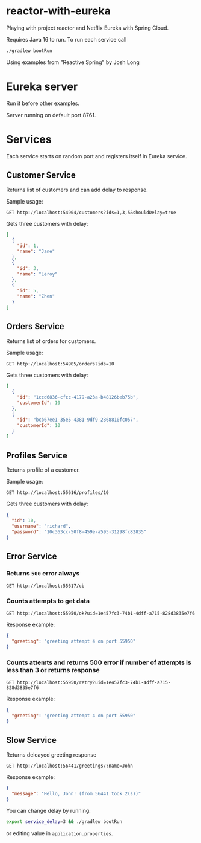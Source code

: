 # reactor-with-eureka
Playing with project reactor and Netflix Eureka with Spring Cloud.

Requires Java 16 to run.
To run each service call 
```bash
./gradlew bootRun
```

Using examples from "Reactive Spring" by Josh Long

# Eureka server
Run it before other examples.

Server running on default port 8761.

# Services

Each service starts on random port and registers itself in Eureka service.


## Customer Service
Returns list of customers and can add delay to response.

Sample usage:
```
GET http://localhost:54904/customers?ids=1,3,5&shouldDelay=true
```
Gets three customers with delay:
```json
[
  {
    "id": 1,
    "name": "Jane"
  },
  {
    "id": 3,
    "name": "Leroy"
  },
  {
    "id": 5,
    "name": "Zhen"
  }
]
```

## Orders Service
Returns list of orders for customers.

Sample usage:
```
GET http://localhost:54905/orders?ids=10
```
Gets three customers with delay:
```json
[
  {
    "id": "1ccd6836-cfcc-4179-a23a-b48126beb75b",
    "customerId": 10
  },
  {
    "id": "bcb67ee1-35e5-4381-9df9-2868810fc057",
    "customerId": 10
  }
]
```

## Profiles Service
Returns profile of a customer. 

Sample usage:
```
GET http://localhost:55616/profiles/10
```
Gets three customers with delay:
```json
{
  "id": 10,
  "username": "richard",
  "password": "10c363cc-50f8-459e-a595-31298fc82835"
}
```

## Error Service
### Returns `500` error always
```
GET http://localhost:55617/cb
```
### Counts attempts to get data
```
GET http://localhost:55950/ok?uid=1e457fc3-74b1-4dff-a715-828d3835e7f6
```

Response example:
```json
{
  "greeting": "greeting attempt 4 on port 55950"
}
```

### Counts attemts and returns 500 error if number of attempts is less than 3 or returns response
```
GET http://localhost:55950/retry?uid=1e457fc3-74b1-4dff-a715-828d3835e7f6
```
Response example:
```json
{
  "greeting": "greeting attempt 4 on port 55950"
}
```

## Slow Service
Returns deleayed greeting response
```
GET http://localhost:56441/greetings/?name=John
```
Response example:
```json
{
  "message": "Hello, John! (from 56441 took 2(s))"
}
```
You can change delay by running:
```bash
export service_delay=3 && ./gradlew bootRun
```
or editing value in `application.properties`.
